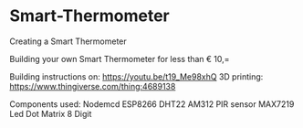 # Smart-Thermometer
Creating a Smart Thermometer


Building your own Smart Thermometer for less than € 10,=

Building instructions on: https://youtu.be/t19_Me98xhQ
3D printing: https://www.thingiverse.com/thing:4689138

Components used:
Nodemcd ESP8266
DHT22
AM312 PIR sensor
MAX7219 Led Dot Matrix 8 Digit
